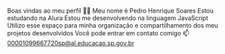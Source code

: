 Boas vindas ao meu perfil 💙💙
Meu nome é Pedro Henrique Soares
Estou estudando na Alura
Estou me desenvolvendo na linguagem JavaScript
Utilizo esse espaço para minha organização e compartilhamento dos meu projetos desenvolvidos
Você pode entrar em contato comigo 📫
00001099667720sp@al.educacao.sp.gov.br
